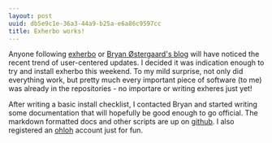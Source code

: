 ```yaml
---
layout: post
uuid: db5e9c1e-36a3-44a9-b25a-e6a86c9597cc
title: Exherbo works!
---
```


Anyone following [exherbo][] or [Bryan Østergaard's blog][blog] will have
noticed the recent trend of user-centered updates. I decided it was indication
enough to try and install exherbo this weekend. To my mild surprise, not only
did everything work, but pretty much every important piece of software (to me)
was already in the repositories - no importare or writing exheres just yet!

After writing a basic install checklist, I contacted Bryan and started writing
some documentation that will hopefully be good enough to go official. The
markdown formatted docs and other scripts are up on [github][]. I also
registered an [ohloh][] account just for fun.

[blog]: http://kloeri.livejournal.com/
[exherbo]: http://exherbo.org
[github]: https://github.com/jedahan/exherbo/tree
[ohloh]: https://www.ohloh.net/accounts/jedahan
